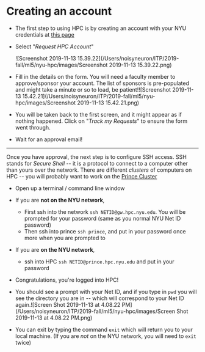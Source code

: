 # Creating an account

* The first step to using HPC is by creating an account with your NYU credentials at  [this page](https://iiq.home.nyu.edu/identityiq) 

* Select "*Request HPC Account*"

  ![Screenshot 2019-11-13 15.39.22](/Users/noisyneuron/ITP/2019-fall/ml5/nyu-hpc/images/Screenshot 2019-11-13 15.39.22.png)

* Fill in the details on the form. You will need a faculty member to approve/sponsor your account. The list of sponsors is pre-populated and might take a minute or so to load, be patient!![Screenshot 2019-11-13 15.42.21](/Users/noisyneuron/ITP/2019-fall/ml5/nyu-hpc/images/Screenshot 2019-11-13 15.42.21.png)

* You will be taken back to the first screen, and it might appear as if nothing happened. Click on "*Track my Requests*" to ensure the form went through.

* Wait for an approval email!

  

---



Once you have approval, the next step is to configure SSH access. SSH stands for *Secure Shell* -- it is a protocol to connect to a computer other than yours over the network. There are different *clusters* of computers on HPC -- you will probably want to work on the [Prince Cluster](https://wikis.nyu.edu/display/NYUHPC/Clusters+-+Prince)

* Open up a terminal / command line window

* If you are **not on the NYU network**,
  * First ssh into the network `ssh NETID@gw.hpc.nyu.edu`. You will be prompted for your password (same as you normal NYU Net ID password)
  * Then ssh into prince `ssh prince`, and put in your password once more when you are prompted to
* If you are **on the NYU network**,
  * ssh into HPC `ssh NETID@prince.hpc.nyu.edu` and put in your password
* Congratulations, you're logged into HPC!
* You should see a prompt with your Net ID, and if you type in `pwd` you will see the directory you are in -- which will correspond to your Net ID again.![Screen Shot 2019-11-13 at 4.08.22 PM](/Users/noisyneuron/ITP/2019-fall/ml5/nyu-hpc/images/Screen Shot 2019-11-13 at 4.08.22 PM.png)
* You can exit by typing the command `exit` which will return you to your local machine. (If you are *not* on the NYU network, you will need to `exit` twice)